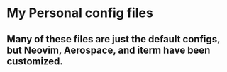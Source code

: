 # My Personal config files
## Many of these files are just the default configs, but Neovim, Aerospace, and iterm have been customized.
